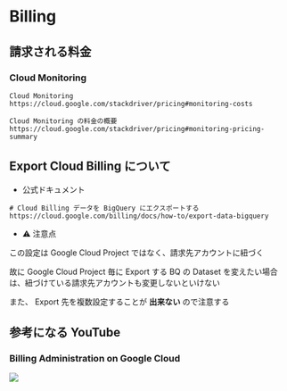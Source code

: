 # Billing

## 請求される料金

### Cloud Monitoring

```
Cloud Monitoring
https://cloud.google.com/stackdriver/pricing#monitoring-costs

Cloud Monitoring の料金の概要
https://cloud.google.com/stackdriver/pricing#monitoring-pricing-summary
```

## Export Cloud Billing について

+ 公式ドキュメント

```
# Cloud Billing データを BigQuery にエクスポートする
https://cloud.google.com/billing/docs/how-to/export-data-bigquery
```

+ :warning: 注意点

この設定は Google Cloud Project ではなく、請求先アカウントに紐づく

故に Google Cloud Project 毎に Export する BQ の Dataset を変えたい場合は、紐づけている請求先アカウントも変更しないといけない

また、 Export 先を複数設定することが **出来ない** ので注意する

## 参考になる YouTube

### Billing Administration on Google Cloud

[![](https://img.youtube.com/vi/GpiQPym27II/0.jpg)](https://www.youtube.com/watch?v=GpiQPym27II)

